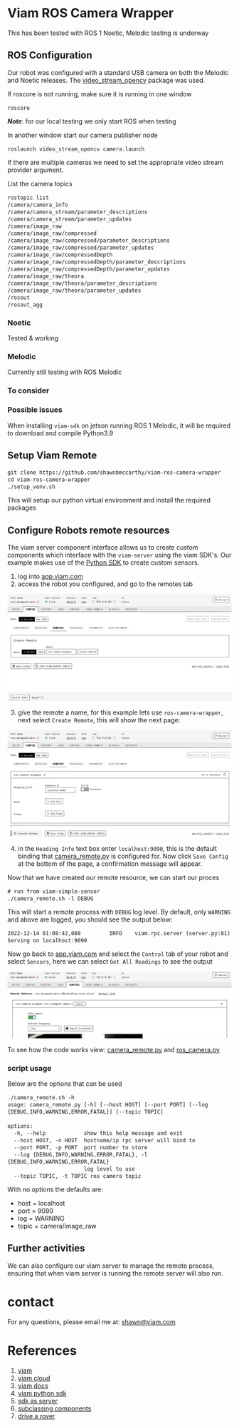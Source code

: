 # Viam ROS Camera Wrapper

This has been tested with ROS 1 Noetic, Melodic testing is underway

## ROS Configuration

Our robot was configured with a standard USB camera on both the Melodic and Noetic releases. The [video_stream_opencv](http://wiki.ros.org/video_stream_opencv)
package was used.

If roscore is not running, make sure it is running in one window
```shell
roscore
```
***Note***: for our local testing we only start ROS when testing

In another window start our camera publisher node
```shell
roslaunch video_stream_opencv camera.launch
```
If there are multiple cameras we need to set the appropriate video stream provider argument.

List the camera topics
```shell
rostopic list 
/camera/camera_info
/camera/camera_stream/parameter_descriptions
/camera/camera_stream/parameter_updates
/camera/image_raw
/camera/image_raw/compressed
/camera/image_raw/compressed/parameter_descriptions
/camera/image_raw/compressed/parameter_updates
/camera/image_raw/compressedDepth
/camera/image_raw/compressedDepth/parameter_descriptions
/camera/image_raw/compressedDepth/parameter_updates
/camera/image_raw/theora
/camera/image_raw/theora/parameter_descriptions
/camera/image_raw/theora/parameter_updates
/rosout
/rosout_agg
```
### Noetic

Tested & working

### Melodic

Currently still testing with ROS Melodic

### To consider


### Possible issues
When installing `viam-sdk` on jetson running ROS 1 Melodic, it will be required to download and compile Python3.9

## Setup Viam Remote

```shell
git clone https://github.com/shawnbmccarthy/viam-ros-camera-wrapper
cd viam-ros-camera-wrapper
./setup_venv.sh
```
This will setup our python virtual environment and install the required packages

## Configure Robots remote resources

The viam server component interface allows us to create custom components which interface 
with the `viam-server` using the viam SDK's. Our example makes use of the [Python SDK](https://python.viam.dev/)
to create custom sensors.



1. log into [app.viam.com](https://app.viam.com)
2. access the robot you configured, and go to the remotes tab

![remotes_create.png](images%2Fremotes_create.png)

3. give the remote a name, for this example lets use `ros-camera-wrapper`, next select `Create Remote`, this will show the next page:

![remote_create_2.png](images%2Fremote_create_2.png)

4. in the `Heading Info` text box enter `localhost:9090`, this is the default binding that [camera_remote.py](camera_remote.py) is configured for. Now click `Save Config` at the bottom of the page, a confirmation message will appear.

Now that we have created our remote resource, we can start our proces
```shell
# run from viam-simple-sensor
./camera_remote.sh -l DEBUG
```

This will start a remote process with `DEBUG` log level. By default, only `WARNING` and above are logged, you should see
the output below:
```shell
2022-12-14 01:08:42,088         INFO    viam.rpc.server (server.py:81)  Serving on localhost:9090   
```

Now go back to [app.viam.com](https://app.viam.com) and select the `Control` tab of your robot and select `Sensors`, 
here we can select `Get All Readings` to see the output

![control.png](images%2Fcontrol.png)

To see how the code works view: [camera_remote.py](camera_remote.py) and [ros_camera.py](ros_camera.py)

### script usage
Below are the options that can be used 

```shell
./camera_remote.sh -h
usage: camera_remote.py [-h] [--host HOST] [--port PORT] [--log {DEBUG,INFO,WARNING,ERROR,FATAL}] [--topic TOPIC]

options:
  -h, --help            show this help message and exit
  --host HOST, -n HOST  hostname/ip rpc server will bind to
  --port PORT, -p PORT  port number to store
  --log {DEBUG,INFO,WARNING,ERROR,FATAL}, -l {DEBUG,INFO,WARNING,ERROR,FATAL}
                        log level to use
  --topic TOPIC, -t TOPIC ros camera topic
```
With no options the defaults are:
* host = localhost 
* port = 9090
* log = WARNING
* topic = camera/image_raw

## Further activities
We can also configure our viam server to manage the remote process, ensuring that when viam server is running the remote server
will also run. 

# contact

For any questions, please email me at: [shawn@viam.com](mailto:shawn@viam.com)

# References
1. [viam](https://viam.com)
1. [viam cloud](https://app.viam.com)
1. [viam docs](https://docs.viam.com)
1. [viam python sdk](https://python.viam.dev)
1. [sdk as server](https://docs.viam.com/product-overviews/sdk-as-server/)
1. [subclassing components](https://python.viam.dev/examples/example.html#subclass-a-component)
1. [drive a rover](https://www.viam.com/resources/try-viam)
